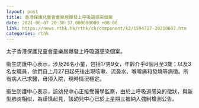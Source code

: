 ```yaml
---
layout: post
title: 香港保護兒童會童樂居爆發上呼吸道感染個案
date: 2021-06-07 20:30:37.000000000 +08:00
link: https://news.rthk.hk/rthk/ch/component/k2/1594727-20210607.htm
categories: rthk
---
```


太子香港保護兒童會童樂居爆發上呼吸道感染個案。

衞生防護中心表示，涉及26名小童，包括17男9女，年齡介乎6個月至3歲；以及3名女職員，他們自上月27日起先後出現咳嗽、流鼻水、喉嚨痛和發燒等病徵。所有病人已求醫，毋須入院，現時情況穩定。

衞生防護中心表示，該幼兒中心正接受醫學監察，由於上呼吸道感染的徵狀，與新型肺炎相似，為謹慎起見，該幼兒中心已於上星期三被納入強制檢測公告。
